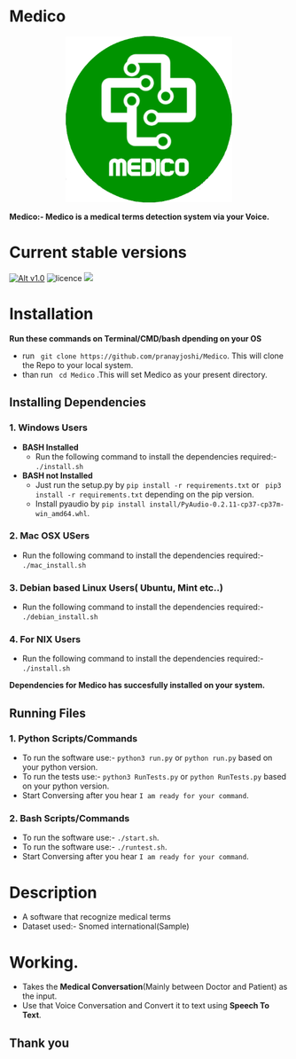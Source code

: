 # Medico
<p align="center">
  <img width="300" height="300" src="/img/medico_round.png">
</p>

**Medico:- Medico is a medical terms detection system via your Voice.**

# Current stable versions
[![Alt v1.0](https://img.shields.io/badge/release--1.0-ok-green.svg)](https://github.com/pranayjoshi/Medico/releases/tag/1.0)  ![licence](https://img.shields.io/github/license/mashape/apistatus.svg)
<a href='https://patreon.com/pranayjoshi'><img src='https://img.shields.io/endpoint.svg?url=https%3A%2F%2Fshieldsio-patreon.herokuapp.com/pranayjoshi&style=for-the-badge' height='25'></a>
# Installation
**Run these commands on Terminal/CMD/bash dpending on your OS**
* run ``` git clone https://github.com/pranayjoshi/Medico```. This will clone the Repo to your local system.
* than run ``` cd Medico``` .This will set Medico as your present directory.

## Installing Dependencies
### 1. Windows Users
* **BASH Installed**
  * Run the following command to install the dependencies required:- ```./install.sh```
* **BASH not Installed**
  * Just run the setup.py by ``` pip install -r requirements.txt ``` or ``` pip3 install -r requirements.txt``` depending on the pip version.
  * Install pyaudio by ``` pip install install/PyAudio-0.2.11-cp37-cp37m-win_amd64.whl ```.
### 2. Mac OSX USers
* Run the following command to install the dependencies required:- ```./mac_install.sh```
### 3. Debian based Linux Users( Ubuntu, Mint etc..)
* Run the following command to install the dependencies required:- ```./debian_install.sh```
### 4. For NIX Users
* Run the following command to install the dependencies required:- ```./install.sh```

**Dependencies for **Medico** has succesfully installed on your system.**

## Running Files
### 1. Python Scripts/Commands
* To run the software use:- ```python3 run.py``` or ```python run.py``` based on your python version.
* To run the tests use:- ```python3 RunTests.py``` or ```python RunTests.py``` based on your python version.
* Start Conversing after you hear ``` I am ready for your command ```.
### 2. Bash Scripts/Commands
* To run the software use:- ```./start.sh```.
* To run the software use:- ```./runtest.sh```.
* Start Conversing after you hear ``` I am ready for your command ```.

# Description
* A software that recognize medical terms
* Dataset used:- Snomed international(Sample)

# Working.
* Takes the **Medical Conversation**(Mainly between Doctor and Patient) as the input.
* Use that Voice Conversation and Convert it to text using **Speech To Text**.

## Thank you
